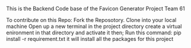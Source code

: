 This is the Backend Code base of the Favicon Generator Project Team 61

To contribute on this Repo:
Fork the Reposotory.
Clone into your local machine Open up a new terminal in the project directory 
create a virtual enironment in that directory and activate it then;
Run this command: pip install -r requirement.txt 
it will install all the packages for this project
